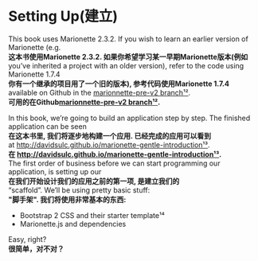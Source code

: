 # Setting Up(建立)
This book uses Marionette 2.3.2. If you wish to learn an earlier version of Marionette (e.g.  
**这本书使用Marionette 2.3.2. 如果你希望学习某一早期Marionette版本(例如**  
you’ve inherited a project with an older version), refer to the code using Marionette 1.7.4  
**你有一个继承的项目用了一个旧的版本), 参考代码使用Marionette 1.7.4**  
available on Github in the [marionnette-pre-v2 branch¹²](https://github.com/davidsulc/marionette-gentle-introduction/tree/marionette-pre-v2).  
**可用的在Github[marionnette-pre-v2 branch¹²](https://github.com/davidsulc/marionette-gentle-introduction/tree/marionette-pre-v2).**  

In this book, we’re going to build an application step by step. The finished application can be seen  
**在这本书里, 我们将逐步地构建一个应用. 已经完成的应用可以看到**  
at http://davidsulc.github.io/marionette-gentle-introduction¹³.  
**在 http://davidsulc.github.io/marionette-gentle-introduction¹³.**  
The first order of business before we can start programming our application, is setting up our  
**在我们开始设计我们的应用之前的第一项, 是建立我们的**  
“scaffold”. We’ll be using pretty basic stuff:  
**"脚手架". 我们将使用非常基本的东西:**  
* Bootstrap 2 CSS and their starter template¹⁴  
* Marionette.js and dependencies  

Easy, right?  
**很简单，对不对？**  

